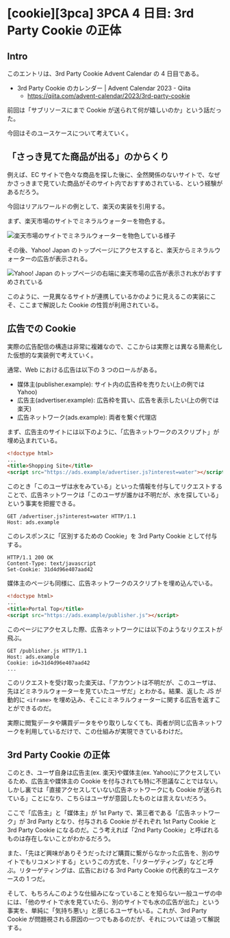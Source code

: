 # [cookie][3pca] 3PCA 4 日目: 3rd Party Cookie の正体

## Intro

このエントリは、3rd Party Cookie Advent Calendar の 4 日目である。

- 3rd Party Cookie のカレンダー | Advent Calendar 2023 - Qiita
  - https://qiita.com/advent-calendar/2023/3rd-party-cookie

前回は「サブリソースにまで Cookie が送られて何が嬉しいのか」という話だった。

今回はそのユースケースについて考えていく。


## 「さっき見てた商品が出る」のからくり

例えば、EC サイトで色々な商品を探した後に、全然関係のないサイトで、なぜかさっきまで見ていた商品がそのサイト内でおすすめされている、という経験があるだろう。

今回はリアルワールドの例として、楽天の実装を引用する。

まず、楽天市場のサイトでミネラルウォーターを物色する。

![楽天市場のサイトでミネラルウォーターを物色している様子](rakuten.jpeg#5120x2880)

その後、Yahoo! Japan のトップページにアクセスすると、楽天からミネラルウォーターの広告が表示される。

![Yahoo! Japan のトップページの右端に楽天市場の広告が表示され水がおすすめされている](yahoo.jpeg#1974x2198)

このように、一見異なるサイトが連携しているかのように見えるこの実装にこそ、ここまで解説した Cookie の性質が利用されている。


## 広告での Cookie

実際の広告配信の構造は非常に複雑なので、ここからは実際とは異なる簡素化した仮想的な実装例で考えていく。

通常、Web における広告は以下の 3 つのロールがある。

- 媒体主(publisher.example): サイト内の広告枠を売りたい(上の例では Yahoo)
- 広告主(advertiser.example): 広告枠を買い、広告を表示したい(上の例では楽天)
- 広告ネットワーク(ads.example): 両者を繋ぐ代理店

まず、広告主のサイトには以下のように、「広告ネットワークのスクリプト」が埋め込まれている。

```html
<!doctype html>
...
<title>Shopping Site</title>
<script src="https://ads.example/advertiser.js?interest=water"></script>
```

このとき「このユーザは水をみている」といった情報を付与してリクエストすることで、広告ネットワークは「このユーザが誰かは不明だが、水を探している」という事実を把握できる。

```http
GET /advertiser.js?interest=water HTTP/1.1
Host: ads.example
```

このレスポンスに「区別するための Cookie」を 3rd Party Cookie として付与する。

```http
HTTP/1.1 200 OK
Content-Type: text/javascript
Set-Cookie: 31d4d96e407aad42
```

媒体主のページも同様に、広告ネットワークのスクリプトを埋め込んでいる。

```html
<!doctype html>
...
<title>Portal Top</title>
<script src="https://ads.example/publisher.js"></script>
```

このページにアクセスした際、広告ネットワークには以下のようなリクエストが飛ぶ。

```http
GET /publisher.js HTTP/1.1
Host: ads.example
Cookie: id=31d4d96e407aad42
...
```

このリクエストを受け取った楽天は、「アカウントは不明だが、このユーザは、先ほどミネラルウォーターを見ていたユーザだ」とわかる。結果、返した JS が動的に `<iframe>` を埋め込み、そこにミネラルウォーターに関する広告を返すことができるのだ。

実際に閲覧データや購買データをやり取りしなくても、両者が同じ広告ネットワークを利用しているだけで、この仕組みが実現できているわけだ。


## 3rd Party Cookie の正体

このとき、ユーザ自身は広告主(ex. 楽天)や媒体主(ex. Yahoo)にアクセスしているため、広告主や媒体主の Cookie を付与されても特に不思議なことではない。しかし裏では「直接アクセスしていない広告ネットワークにも Cookie が送られている」ことになり、こちらはユーザが意図したものとは言えないだろう。

ここで「広告主」と「媒体主」が 1st Party で、第三者である「広告ネットワーク」が 3rd Party となり、付与される Cookie がそれぞれ 1st Party Cookie と 3rd Party Cookie になるのだ。こう考えれば「2nd Party Cookie」と呼ばれるものは存在しないことがわかるだろう。

また、「先ほど興味がありそうだったけど購買に繋がらなかった広告を、別のサイトでもリコメンドする」というこの方式を、「リターゲティング」などと呼ぶ。リターゲティングは、広告における 3rd Party Cookie の代表的なユースケースの 1 つだ。

そして、もちろんこのような仕組みになっていることを知らない一般ユーザの中には、「他のサイトで水を見ていたら、別のサイトでも水の広告が出た」という事実を、単純に「気持ち悪い」と感じるユーザもいる。これが、3rd Party Cookie が問題視される原因の一つでもあるのだが、それについては追って解説する。